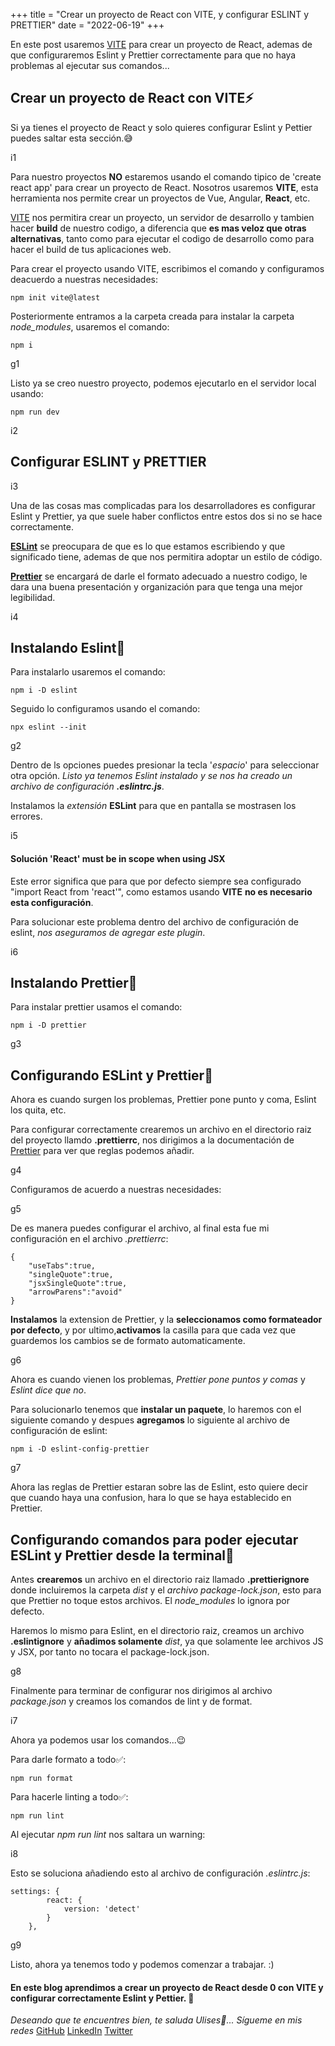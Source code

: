 +++
title = "Crear un proyecto de React con VITE, y configurar ESLINT y PRETTIER"
date = "2022-06-19"
+++

En este post usaremos [VITE](https://vitejs.dev/) para crear un proyecto de React, ademas de que configuraremos Eslint y Prettier correctamente para que no haya problemas al ejecutar sus comandos...

<!--more-->

## Crear un proyecto de React con VITE⚡

Si ya tienes el proyecto de React y solo quieres configurar Eslint y Pettier puedes saltar esta sección.😅

i1

Para nuestro proyectos **NO** estaremos usando el comando tipico de 'create react app' para crear un proyecto de React. Nosotros usaremos **VITE**, esta herramienta nos permite crear un proyectos de Vue, Angular, **React**, etc.  

[VITE](https://vitejs.dev/) nos permitira crear un proyecto, un servidor de desarrollo y tambien hacer **build** de nuestro codigo, a diferencia que **es mas veloz que otras alternativas**, tanto como para ejecutar el codigo de desarrollo como para hacer el build de tus aplicaciones web.

Para crear el proyecto usando VITE, escribimos el comando y configuramos deacuerdo a nuestras necesidades:

```
npm init vite@latest
````

Posteriormente entramos a la carpeta creada para instalar la carpeta *node_modules*, usaremos el comando:

```
npm i
````

g1

Listo ya se creo nuestro proyecto, podemos ejecutarlo en el servidor local usando:

```
npm run dev
````

i2

## Configurar ESLINT y PRETTIER

i3

Una de las cosas mas complicadas para los desarrolladores es configurar Eslint y Prettier, ya que suele haber conflictos entre estos dos si no se hace correctamente.

**[ESLint](https://eslint.org/docs/user-guide/getting-started)** se preocupara de que es lo que estamos escribiendo y que significado tiene, ademas de que nos permitira adoptar un estilo de código.

**[Prettier](https://prettier.io/docs/en/options.html)** se encargará de darle el formato adecuado a nuestro codigo, le dara una buena presentación y organización para que tenga una mejor legibilidad.

i4

## Instalando Eslint🔵

Para instalarlo usaremos el comando: 

```
npm i -D eslint
````

Seguido lo configuramos usando el comando: 

```
npx eslint --init
````

g2

Dentro de ls opciones puedes presionar la tecla '*espacio*' para seleccionar otra opción. *Listo ya tenemos Eslint instalado y se nos ha creado un archivo de configuración **.eslintrc.js***.

Instalamos la *extensión* **ESLint** para que en pantalla se mostrasen los errores.

i5

#### Solución 'React' must be in scope when using JSX

Este error significa que para que por defecto siempre sea configurado "import React from 'react'", como estamos usando **VITE** **no es necesario esta configuración**.

Para solucionar este problema dentro del archivo de configuración de eslint, *nos aseguramos de agregar este plugin*.

i6

## Instalando Prettier🔵

Para instalar prettier usamos el comando:

```
npm i -D prettier
```

g3

## Configurando ESLint y Prettier🔵

Ahora es cuando surgen los problemas, Prettier pone punto y coma, Eslint los quita, etc.

Para configurar correctamente crearemos un archivo en el directorio raiz del proyecto llamdo **.prettierrc**, nos dirigimos a la documentación de [Prettier](https://prettier.io/docs/en/options.html) para ver que reglas podemos añadir.

g4

Configuramos de acuerdo a nuestras necesidades:

g5

De es manera puedes configurar el archivo, al final esta fue mi configuración en el archivo *.prettierrc*:

```
{
    "useTabs":true,
    "singleQuote":true,
    "jsxSingleQuote":true,
    "arrowParens":"avoid"
}
````

**Instalamos** la extension de Prettier, y la **seleccionamos como formateador por defecto**, y por ultimo,**activamos** la casilla para que cada vez que guardemos los cambios se de formato automaticamente.

g6

Ahora es cuando vienen los problemas, *Prettier pone puntos y comas* y *Eslint dice que no*.

Para solucionarlo tenemos que **instalar un paquete**, lo haremos con el siguiente comando y despues **agregamos** lo siguiente al archivo de configuración de eslint:

```
npm i -D eslint-config-prettier
````

g7

Ahora las reglas de Prettier estaran sobre las de Eslint, esto quiere decir que cuando haya una confusion, hara lo que se haya establecido en Prettier.

## Configurando comandos para poder ejecutar ESLint y Prettier desde la terminal🔵

Antes **crearemos** un archivo en el directorio raiz llamado **.prettierignore** donde incluiremos la carpeta *dist* y el *archivo package-lock.json*, esto para que Prettier no toque estos archivos. El *node_modules* lo ignora por defecto.

Haremos lo mismo para Eslint, en el directorio raiz, creamos un archivo **.eslintignore** y **añadimos solamente** *dist*, ya que solamente lee archivos JS y JSX, por tanto no tocara el package-lock.json.

g8

Finalmente para terminar de configurar nos dirigimos al archivo *package.json* y creamos los comandos de lint y de format.

i7

Ahora ya podemos usar los comandos...😉

Para darle formato a todo✅:

```
npm run format
````

Para hacerle linting a todo✅:

```
npm run lint
````

Al ejecutar *npm run lint* nos saltara un warning:

i8

Esto se soluciona añadiendo esto al archivo de configuración *.eslintrc.js*:

```
settings: {
		react: {
			version: 'detect'
		}
	},
````

g9

Listo, ahora ya tenemos todo y podemos comenzar a trabajar. :)
#### En este blog aprendimos a crear un proyecto de React desde 0 con VITE y configurar correctamente Eslint y Pettier. 🚀

*Deseando que te encuentres bien, te saluda Ulises🤵...*
*Sígueme en mis redes*
[GitHub](https://github.com/UlisesOrnelasR)
[LinkedIn](https://www.linkedin.com/in/ulises-ornelas/)
[Twitter](https://twitter.com/UlisesOrnelass)
